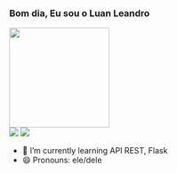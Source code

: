 ### Bom dia, Eu sou o Luan Leandro

<a href="https://github.com/LuanLeandro">
<img height="180em" src="https://github-readme-stats.vercel.app/api?username=LuanLeandro&show_icons=true&theme=dracula&include_all_commits=true&count_private=true"/>

<div>
  <a href = "mailto:luan.barbosacruz@gmail.com"><img src="https://img.shields.io/badge/Gmail-D14836?style=for-the-badge&logo=gmail&logoColor=white" target ="_blank"><a/>
 <a href="https://instagram.com/Luan_bartzz" target="_blank"><img src="https://img.shields.io/badge/-Instagram-%23E4405F?style=for-the-badge&logo=instagram&logoColor=white" target="_blank"></a>   
    
- 🌱 I’m currently learning API REST, Flask
- 😄 Pronouns: ele/dele
